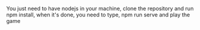 You just need to have nodejs in your machine, clone the repository and run npm install, when it's done, you need to type, npm run serve and play the game
